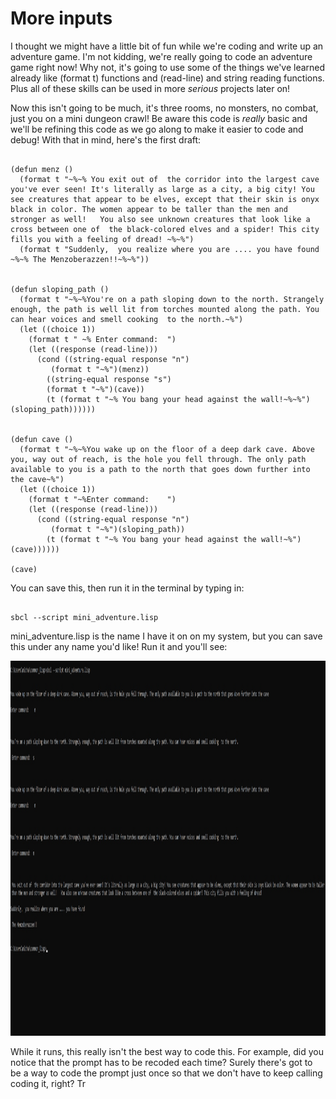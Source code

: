 
# More inputs

I thought we might have a little bit of fun while we're coding and write up an adventure game. I'm not kidding, we're really going to code an adventure game right now!
Why not, it's going to use some of the things we've learned already like (format t) functions and (read-line) and string reading functions. Plus all of these skills can
be used in more *serious* projects later on!

Now this isn't going to be much, it's three rooms, no monsters, no combat, just you on a mini dungeon crawl! Be aware this code is *really* basic and we'll be refining
this code as we go along to make it easier to code and debug!   With that in mind, here's the first draft:

```

(defun menz ()
  (format t "~%~% You exit out of  the corridor into the largest cave you've ever seen! It's literally as large as a city, a big city! You see creatures that appear to be elves, except that their skin is onyx black in color. The women appear to be taller than the men and stronger as well!   You also see unknown creatures that look like a cross between one of  the black-colored elves and a spider! This city fills you with a feeling of dread! ~%~%")
  (format t "Suddenly,  you realize where you are .... you have found ~%~% The Menzoberazzen!!~%~%"))


(defun sloping_path ()
  (format t "~%~%You're on a path sloping down to the north. Strangely enough, the path is well lit from torches mounted along the path. You can hear voices and smell cooking  to the north.~%")
  (let ((choice 1))
    (format t " ~% Enter command:  ")
    (let ((response (read-line)))
      (cond ((string-equal response "n")
	     (format t "~%")(menz))
	    ((string-equal response "s")
	    (format t "~%")(cave))
	    (t (format t "~% You bang your head against the wall!~%~%")(sloping_path))))))
	     

(defun cave ()
  (format t "~%~%You wake up on the floor of a deep dark cave. Above you, way out of reach, is the hole you fell through. The only path available to you is a path to the north that goes down further into the cave~%")
  (let ((choice 1))
    (format t "~%Enter command:    ")
    (let ((response (read-line)))
      (cond ((string-equal response "n")
	     (format t "~%")(sloping_path))
	    (t (format t "~% You bang your head against the wall!~%")(cave))))))

(cave)

```

You can save this, then run it in the terminal by typing in:

```

sbcl --script mini_adventure.lisp

```

mini_adventure.lisp is the name I have it on on my system, but you can save this under any name you'd like! Run it and you'll see:


<a href="rel"><img src="https://github.com/Vorlonhomeworld/BBCL/blob/main/images/mini_adventure.jpg" height="600" width="1200"></a>

While it runs, this really isn't the best way to code this. For example, did you notice that the prompt has to be recoded each time? Surely there's got to be a way to 
code the prompt just once so that we don't have to keep calling coding it, right?  Tr
